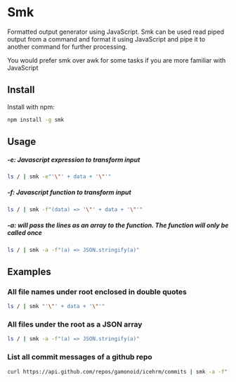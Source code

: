 # Smk
Formatted output generator using JavaScript. Smk can be used  read piped output from a command and
format it using JavaScript and pipe it to another command for further processing.

You would prefer smk over awk for some tasks if you are more familiar with JavaScript 

## Install

Install with npm:

```bash
npm install -g smk
```

## Usage
##### -e: Javascript expression to transform input
```bash
ls / | smk -e"'\"' + data + '\"'"
```
##### -f: Javascript function to transform input 
```bash
ls / | smk -f"(data) => '\"' + data + '\"'"
```

##### -a: will pass the lines as an array to the function. The function will only be called once
```bash
ls / | smk -a -f"(a) => JSON.stringify(a)"
```

## Examples

### All file names under root enclosed in double quotes
```bash
ls / | smk "'\"' + data + '\"'"

```

### All files under the root as a JSON array
```bash
ls / | smk -a -f"(a) => JSON.stringify(a)"

```

### List all commit messages of a github repo
```bash
curl https://api.github.com/repos/gamonoid/icehrm/commits | smk -a -f"(data) => JSON.parse(data.join('')).map((commit) => commit.commit.message)"

```
